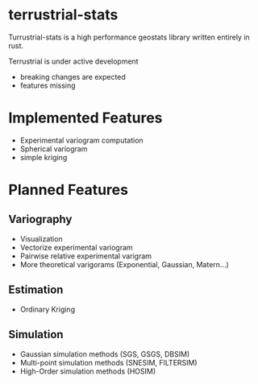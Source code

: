 # terrustrial-stats
Turrustrial-stats is a high performance geostats library written entirely in rust.

Terrustrial is under active development 
- breaking changes are expected
- features missing

# Implemented Features
- Experimental variogram computation
- Spherical variogram
- simple kriging

 # Planned Features
 ## Variography
 - Visualization
 - Vectorize experimental variogram
 - Pairwise relative experimental varigram
 - More theoretical varigorams (Exponential, Gaussian, Matern...)
   
 ## Estimation
 - Ordinary Kriging
   
 ## Simulation
 - Gaussian simulation methods (SGS, GSGS, DBSIM)
 - Multi-point simulation methods (SNESIM, FILTERSIM)
 - High-Order simulation methods (HOSIM)
